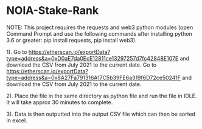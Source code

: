 # NOIA-Stake-Rank

NOTE: This project requires the requests and web3 python modules (open Command Prompt and use the following commands after installing python 3.6 or greater: pip install requests, pip install web3).

1). Go to https://etherscan.io/exportData?type=address&a=0xD0aE7da0EcE12811ce13297257d7fc42848E107E and download the CSV from July 2021 to the current date.
Go to https://etherscan.io/exportData?type=address&a=0x8A27Fa791316A17C5b39FE6a319f6D72ce50241F and download the CSV from July 2021 to the current date.

2). Place the file in the same directory as python file and run the file in IDLE. It will take approx 30 minutes to complete.

3). Data is then outputted into the output CSV file which can then be sorted in excel.
